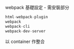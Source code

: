 
webpack 基礎設定 - 需安裝部分

```js
html-webpack-plugin
webpack
webpack-cli
webpack-dev-server
```

以 container 作整合